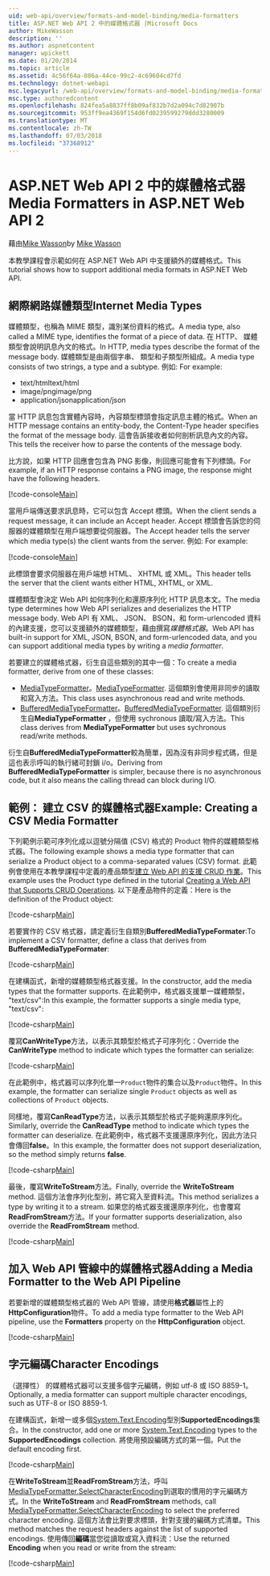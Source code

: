 ```yaml
---
uid: web-api/overview/formats-and-model-binding/media-formatters
title: ASP.NET Web API 2 中的媒體格式器 |Microsoft Docs
author: MikeWasson
description: ''
ms.author: aspnetcontent
manager: wpickett
ms.date: 01/20/2014
ms.topic: article
ms.assetid: 4c56f64a-086a-44ce-99c2-4c69604cd7fd
ms.technology: dotnet-webapi
msc.legacyurl: /web-api/overview/formats-and-model-binding/media-formatters
msc.type: authoredcontent
ms.openlocfilehash: 824fea5a8837ff8b09af832b7d2a094c7d82907b
ms.sourcegitcommit: 953ff9ea4369f154d6fd0239599279ddd3280009
ms.translationtype: MT
ms.contentlocale: zh-TW
ms.lasthandoff: 07/03/2018
ms.locfileid: "37368912"
---
```

<a name="media-formatters-in-aspnet-web-api-2"></a><span data-ttu-id="85172-102">ASP.NET Web API 2 中的媒體格式器</span><span class="sxs-lookup"><span data-stu-id="85172-102">Media Formatters in ASP.NET Web API 2</span></span>
====================
<span data-ttu-id="85172-103">藉由[Mike Wasson](https://github.com/MikeWasson)</span><span class="sxs-lookup"><span data-stu-id="85172-103">by [Mike Wasson](https://github.com/MikeWasson)</span></span>

<span data-ttu-id="85172-104">本教學課程會示範如何在 ASP.NET Web API 中支援額外的媒體格式。</span><span class="sxs-lookup"><span data-stu-id="85172-104">This tutorial shows how to support additional media formats in ASP.NET Web API.</span></span>

## <a name="internet-media-types"></a><span data-ttu-id="85172-105">網際網路媒體類型</span><span class="sxs-lookup"><span data-stu-id="85172-105">Internet Media Types</span></span>

<span data-ttu-id="85172-106">媒體類型，也稱為 MIME 類型，識別某份資料的格式。</span><span class="sxs-lookup"><span data-stu-id="85172-106">A media type, also called a MIME type, identifies the format of a piece of data.</span></span> <span data-ttu-id="85172-107">在 HTTP、 媒體類型會說明訊息內文的格式。</span><span class="sxs-lookup"><span data-stu-id="85172-107">In HTTP, media types describe the format of the message body.</span></span> <span data-ttu-id="85172-108">媒體類型是由兩個字串、 類型和子類型所組成。</span><span class="sxs-lookup"><span data-stu-id="85172-108">A media type consists of two strings, a type and a subtype.</span></span> <span data-ttu-id="85172-109">例如: </span><span class="sxs-lookup"><span data-stu-id="85172-109">For example:</span></span>

- <span data-ttu-id="85172-110">text/html</span><span class="sxs-lookup"><span data-stu-id="85172-110">text/html</span></span>
- <span data-ttu-id="85172-111">image/png</span><span class="sxs-lookup"><span data-stu-id="85172-111">image/png</span></span>
- <span data-ttu-id="85172-112">application/json</span><span class="sxs-lookup"><span data-stu-id="85172-112">application/json</span></span>

<span data-ttu-id="85172-113">當 HTTP 訊息包含實體內容時，內容類型標頭會指定訊息主體的格式。</span><span class="sxs-lookup"><span data-stu-id="85172-113">When an HTTP message contains an entity-body, the Content-Type header specifies the format of the message body.</span></span> <span data-ttu-id="85172-114">這會告訴接收者如何剖析訊息內文的內容。</span><span class="sxs-lookup"><span data-stu-id="85172-114">This tells the receiver how to parse the contents of the message body.</span></span>

<span data-ttu-id="85172-115">比方說，如果 HTTP 回應會包含為 PNG 影像，則回應可能會有下列標頭。</span><span class="sxs-lookup"><span data-stu-id="85172-115">For example, if an HTTP response contains a PNG image, the response might have the following headers.</span></span>

[!code-console[Main](media-formatters/samples/sample1.cmd)]

<span data-ttu-id="85172-116">當用戶端傳送要求訊息時，它可以包含 Accept 標頭。</span><span class="sxs-lookup"><span data-stu-id="85172-116">When the client sends a request message, it can include an Accept header.</span></span> <span data-ttu-id="85172-117">Accept 標頭會告訴您的伺服器的媒體類型在用戶端想要從伺服器。</span><span class="sxs-lookup"><span data-stu-id="85172-117">The Accept header tells the server which media type(s) the client wants from the server.</span></span> <span data-ttu-id="85172-118">例如: </span><span class="sxs-lookup"><span data-stu-id="85172-118">For example:</span></span>

[!code-console[Main](media-formatters/samples/sample2.cmd)]

<span data-ttu-id="85172-119">此標頭會要求伺服器在用戶端想 HTML、 XHTML 或 XML。</span><span class="sxs-lookup"><span data-stu-id="85172-119">This header tells the server that the client wants either HTML, XHTML, or XML.</span></span>

<span data-ttu-id="85172-120">媒體類型會決定 Web API 如何序列化和還原序列化 HTTP 訊息本文。</span><span class="sxs-lookup"><span data-stu-id="85172-120">The media type determines how Web API serializes and deserializes the HTTP message body.</span></span> <span data-ttu-id="85172-121">Web API 有 XML、 JSON、 BSON，和 form-urlencoded 資料的內建支援，您可以支援額外的媒體類型，藉由撰寫*媒體格式器*。</span><span class="sxs-lookup"><span data-stu-id="85172-121">Web API has built-in support for XML, JSON, BSON, and form-urlencoded data, and you can support additional media types by writing a *media formatter*.</span></span>

<span data-ttu-id="85172-122">若要建立的媒體格式器，衍生自這些類別的其中一個：</span><span class="sxs-lookup"><span data-stu-id="85172-122">To create a media formatter, derive from one of these classes:</span></span>

- <span data-ttu-id="85172-123">[MediaTypeFormatter](https://msdn.microsoft.com/library/system.net.http.formatting.mediatypeformatter.aspx)。</span><span class="sxs-lookup"><span data-stu-id="85172-123">[MediaTypeFormatter](https://msdn.microsoft.com/library/system.net.http.formatting.mediatypeformatter.aspx).</span></span> <span data-ttu-id="85172-124">這個類別會使用非同步的讀取和寫入方法。</span><span class="sxs-lookup"><span data-stu-id="85172-124">This class uses asynchronous read and write methods.</span></span>
- <span data-ttu-id="85172-125">[BufferedMediaTypeFormatter](https://msdn.microsoft.com/library/system.net.http.formatting.bufferedmediatypeformatter.aspx)。</span><span class="sxs-lookup"><span data-stu-id="85172-125">[BufferedMediaTypeFormatter](https://msdn.microsoft.com/library/system.net.http.formatting.bufferedmediatypeformatter.aspx).</span></span> <span data-ttu-id="85172-126">這個類別衍生自**MediaTypeFormatter** ，但使用 sychronous 讀取/寫入方法。</span><span class="sxs-lookup"><span data-stu-id="85172-126">This class derives from **MediaTypeFormatter** but uses sychronous read/write methods.</span></span>

<span data-ttu-id="85172-127">衍生自**BufferedMediaTypeFormatter**較為簡單，因為沒有非同步程式碼，但是這也表示呼叫的執行緒可封鎖 i/o。</span><span class="sxs-lookup"><span data-stu-id="85172-127">Deriving from **BufferedMediaTypeFormatter** is simpler, because there is no asynchronous code, but it also means the calling thread can block during I/O.</span></span>

## <a name="example-creating-a-csv-media-formatter"></a><span data-ttu-id="85172-128">範例： 建立 CSV 的媒體格式器</span><span class="sxs-lookup"><span data-stu-id="85172-128">Example: Creating a CSV Media Formatter</span></span>

<span data-ttu-id="85172-129">下列範例示範可序列化成以逗號分隔值 (CSV) 格式的 Product 物件的媒體類型格式器。</span><span class="sxs-lookup"><span data-stu-id="85172-129">The following example shows a media type formatter that can serialize a Product object to a comma-separated values (CSV) format.</span></span> <span data-ttu-id="85172-130">此範例會使用在本教學課程中定義的產品類型[建立 Web API 的支援 CRUD 作業](../older-versions/creating-a-web-api-that-supports-crud-operations.md)。</span><span class="sxs-lookup"><span data-stu-id="85172-130">This example uses the Product type defined in the tutorial [Creating a Web API that Supports CRUD Operations](../older-versions/creating-a-web-api-that-supports-crud-operations.md).</span></span> <span data-ttu-id="85172-131">以下是產品物件的定義：</span><span class="sxs-lookup"><span data-stu-id="85172-131">Here is the definition of the Product object:</span></span>

[!code-csharp[Main](media-formatters/samples/sample3.cs)]

<span data-ttu-id="85172-132">若要實作的 CSV 格式器，請定義衍生自類別**BufferedMediaTypeFormater**:</span><span class="sxs-lookup"><span data-stu-id="85172-132">To implement a CSV formatter, define a class that derives from **BufferedMediaTypeFormater**:</span></span>

[!code-csharp[Main](media-formatters/samples/sample4.cs)]

<span data-ttu-id="85172-133">在建構函式，新增的媒體類型格式器支援。</span><span class="sxs-lookup"><span data-stu-id="85172-133">In the constructor, add the media types that the formatter supports.</span></span> <span data-ttu-id="85172-134">在此範例中，格式器支援單一媒體類型， &quot;text/csv&quot;:</span><span class="sxs-lookup"><span data-stu-id="85172-134">In this example, the formatter supports a single media type, &quot;text/csv&quot;:</span></span>

[!code-csharp[Main](media-formatters/samples/sample5.cs)]

<span data-ttu-id="85172-135">覆寫**CanWriteType**方法，以表示其類型於格式子可序列化：</span><span class="sxs-lookup"><span data-stu-id="85172-135">Override the **CanWriteType** method to indicate which types the formatter can serialize:</span></span>

[!code-csharp[Main](media-formatters/samples/sample6.cs)]

<span data-ttu-id="85172-136">在此範例中，格式器可以序列化單一`Product`物件的集合以及`Product`物件。</span><span class="sxs-lookup"><span data-stu-id="85172-136">In this example, the formatter can serialize single `Product` objects as well as collections of `Product` objects.</span></span>

<span data-ttu-id="85172-137">同樣地，覆寫**CanReadType**方法，以表示其類型於格式子能夠還原序列化。</span><span class="sxs-lookup"><span data-stu-id="85172-137">Similarly, override the **CanReadType** method to indicate which types the formatter can deserialize.</span></span> <span data-ttu-id="85172-138">在此範例中，格式器不支援還原序列化，因此方法只會傳回**false**。</span><span class="sxs-lookup"><span data-stu-id="85172-138">In this example, the formatter does not support deserialization, so the method simply returns **false**.</span></span>

[!code-csharp[Main](media-formatters/samples/sample7.cs)]

<span data-ttu-id="85172-139">最後，覆寫**WriteToStream**方法。</span><span class="sxs-lookup"><span data-stu-id="85172-139">Finally, override the **WriteToStream** method.</span></span> <span data-ttu-id="85172-140">這個方法會序列化型別，將它寫入至資料流。</span><span class="sxs-lookup"><span data-stu-id="85172-140">This method serializes a type by writing it to a stream.</span></span> <span data-ttu-id="85172-141">如果您的格式器支援還原序列化，也會覆寫**ReadFromStream**方法。</span><span class="sxs-lookup"><span data-stu-id="85172-141">If your formatter supports deserialization, also override the **ReadFromStream** method.</span></span>

[!code-csharp[Main](media-formatters/samples/sample8.cs)]

## <a name="adding-a-media-formatter-to-the-web-api-pipeline"></a><span data-ttu-id="85172-142">加入 Web API 管線中的媒體格式器</span><span class="sxs-lookup"><span data-stu-id="85172-142">Adding a Media Formatter to the Web API Pipeline</span></span>

<span data-ttu-id="85172-143">若要新增的媒體類型格式器的 Web API 管線，請使用**格式器**屬性上的**HttpConfiguration**物件。</span><span class="sxs-lookup"><span data-stu-id="85172-143">To add a media type formatter to the Web API pipeline, use the **Formatters** property on the **HttpConfiguration** object.</span></span>

[!code-csharp[Main](media-formatters/samples/sample9.cs)]

## <a name="character-encodings"></a><span data-ttu-id="85172-144">字元編碼</span><span class="sxs-lookup"><span data-stu-id="85172-144">Character Encodings</span></span>

<span data-ttu-id="85172-145">（選擇性） 的媒體格式器可以支援多個字元編碼，例如 utf-8 或 ISO 8859-1。</span><span class="sxs-lookup"><span data-stu-id="85172-145">Optionally, a media formatter can support multiple character encodings, such as UTF-8 or ISO 8859-1.</span></span>

<span data-ttu-id="85172-146">在建構函式，新增一或多個[System.Text.Encoding](https://msdn.microsoft.com/library/system.text.encoding.aspx)型別**SupportedEncodings**集合。</span><span class="sxs-lookup"><span data-stu-id="85172-146">In the constructor, add one or more [System.Text.Encoding](https://msdn.microsoft.com/library/system.text.encoding.aspx) types to the **SupportedEncodings** collection.</span></span> <span data-ttu-id="85172-147">將使用預設編碼方式的第一個。</span><span class="sxs-lookup"><span data-stu-id="85172-147">Put the default encoding first.</span></span>

[!code-csharp[Main](media-formatters/samples/sample10.cs?highlight=6-7)]

<span data-ttu-id="85172-148">在**WriteToStream**並**ReadFromStream**方法，呼叫[MediaTypeFormatter.SelectCharacterEncoding](https://msdn.microsoft.com/library/hh969054.aspx)到選取的慣用的字元編碼方式。</span><span class="sxs-lookup"><span data-stu-id="85172-148">In the **WriteToStream** and **ReadFromStream** methods, call [MediaTypeFormatter.SelectCharacterEncoding](https://msdn.microsoft.com/library/hh969054.aspx) to select the preferred character encoding.</span></span> <span data-ttu-id="85172-149">這個方法會比對要求標頭，針對支援的編碼方式清單。</span><span class="sxs-lookup"><span data-stu-id="85172-149">This method matches the request headers against the list of supported encodings.</span></span> <span data-ttu-id="85172-150">使用傳回**編碼**當您從讀取或寫入資料流：</span><span class="sxs-lookup"><span data-stu-id="85172-150">Use the returned **Encoding** when you read or write from the stream:</span></span>

[!code-csharp[Main](media-formatters/samples/sample11.cs?highlight=3,5)]
